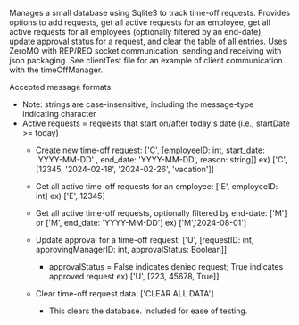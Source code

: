 Manages a small database using Sqlite3 to track time-off requests. Provides options to add requests,
get all active requests for an employee, get all active requests for all employees (optionally filtered
by an end-date), update approval status for a request, and clear the table of all entries. 
Uses ZeroMQ with REP/REQ socket communication, sending and receiving with json packaging. See clientTest file
for an example of client communication with the timeOffManager. 

Accepted message formats:
* Note: strings are case-insensitive, including the message-type indicating character
* Active requests = requests that start on/after today's date (i.e., startDate >= today)
    - Create new time-off request: 
        ['C', [employeeID: int, start_date: 'YYYY-MM-DD' , end_date: 'YYYY-MM-DD', reason: string]]
        ex) ['C', [12345, '2024-02-18', '2024-02-26', 'vacation']]
    
    - Get all active time-off requests for an employee: 
        ['E', employeeID: int]
        ex) ['E', 12345]
    
    - Get all active time-off requests, optionally filtered by end-date: 
        ['M'] or ['M', end_date: 'YYYY-MM-DD']
        ex) ['M','2024-08-01']
    
    - Update approval for a time-off request: 
        ['U', [requestID: int, approvingManagerID: int, approvalStatus: Boolean]]
        * approvalStatus = False indicates denied request; True indicates approved request
        ex) ['U', [223, 45678, True]]
    
    - Clear time-off request data: 
        ['CLEAR ALL DATA']
        * This clears the database. Included for ease of testing. 